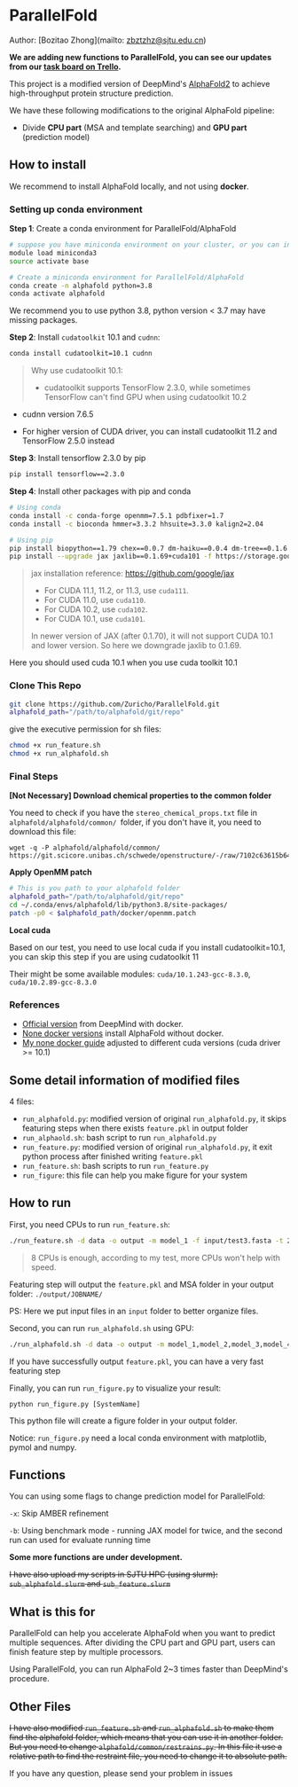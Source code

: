 # ParallelFold

Author: [Bozitao Zhong](mailto: zbztzhz@sjtu.edu.cn)



**We are adding new functions to ParallelFold, you can see our updates from our [task board on Trello](https://trello.com/b/sAqBIxBC/parallelfold).**



This project is a modified version of DeepMind's [AlphaFold2](https://github.com/deepmind/alphafold) to achieve high-throughput protein structure prediction. 

We have these following modifications to the original AlphaFold pipeline:

- Divide **CPU part** (MSA and template searching) and **GPU part** (prediction model)



## How to install 

We recommend to install AlphaFold locally, and not using **docker**.



### Setting up conda environment

**Step 1**: Create a conda environment for ParallelFold/AlphaFold

```bash
# suppose you have miniconda environment on your cluster, or you can install another miniconda or anaconda
module load miniconda3
source activate base

# Create a miniconda environment for ParallelFold/AlphaFold
conda create -n alphafold python=3.8
conda activate alphafold
```

We recommend you to use python 3.8, python version < 3.7 may have missing packages.



**Step 2**: Install `cudatoolkit` 10.1 and `cudnn`:

```bash
conda install cudatoolkit=10.1 cudnn
```

> Why use cudatoolkit 10.1:
>
> - cudatoolkit supports TensorFlow 2.3.0, while sometimes TensorFlow can't find GPU when using cudatoolkit 10.2

- cudnn version 7.6.5

- For higher version of CUDA driver, you can install cudatoolkit 11.2 and TensorFlow 2.5.0 instead



**Step 3**: Install tensorflow 2.3.0 by pip

```bash
pip install tensorflow==2.3.0
```



**Step 4**: Install other packages with pip and conda

```bash
# Using conda
conda install -c conda-forge openmm=7.5.1 pdbfixer=1.7
conda install -c bioconda hmmer=3.3.2 hhsuite=3.3.0 kalign2=2.04

# Using pip
pip install biopython==1.79 chex==0.0.7 dm-haiku==0.0.4 dm-tree==0.1.6 immutabledict==2.0.0 jax==0.2.14 ml-collections==0.1.0
pip install --upgrade jax jaxlib==0.1.69+cuda101 -f https://storage.googleapis.com/jax-releases/jax_releases.html
```

>  jax installation reference: https://github.com/google/jax
>
>  - For CUDA 11.1, 11.2, or 11.3, use `cuda111`.
>  - For CUDA 11.0, use `cuda110`.
>  - For CUDA 10.2, use `cuda102`.
>  - For CUDA 10.1, use `cuda101`.
>
>  In newer version of JAX (after 0.1.70), it will not support CUDA 10.1 and lower version. So here we downgrade jaxlib to 0.1.69.

Here you should used cuda 10.1 when you use cuda toolkit 10.1



### Clone This Repo

```bash
git clone https://github.com/Zuricho/ParallelFold.git
alphafold_path="/path/to/alphafold/git/repo"
```

give the executive permission for sh files:

```bash
chmod +x run_feature.sh
chmod +x run_alphafold.sh
```



### Final Steps

**[Not Necessary] Download chemical properties to the common folder**

You need to check if you have the `stereo_chemical_props.txt` file in `alphafold/alphafold/common/ `folder, if you don't have it, you need to download this file:

```
wget -q -P alphafold/alphafold/common/ https://git.scicore.unibas.ch/schwede/openstructure/-/raw/7102c63615b64735c4941278d92b554ec94415f8/modules/mol/alg/src/stereo_chemical_props.txt
```

**Apply OpenMM patch**

```bash
# This is you path to your alphafold folder
alphafold_path="/path/to/alphafold/git/repo"
cd ~/.conda/envs/alphafold/lib/python3.8/site-packages/
patch -p0 < $alphafold_path/docker/openmm.patch
```

**Local cuda**

Based on our test, you need to use local cuda if you install cudatoolkit=10.1, you can skip this step if you are using cudatoolkit 11

Their might be some available modules: `cuda/10.1.243-gcc-8.3.0`, `cuda/10.2.89-gcc-8.3.0`



### References

- [Official version](https://github.com/deepmind/alphafold) from DeepMind with docker. 
- [None docker versions](https://github.com/kalininalab/alphafold_non_docker) install AlphaFold without docker. 
- [My none docker guide](https://github.com/Zuricho/AlphaFold_local) adjusted to different cuda versions (cuda driver >= 10.1) 



## Some detail information of modified files

4 files:

- `run_alphafold.py`: modified version of original `run_alphafold.py`, it skips featuring steps when there exists `feature.pkl` in output folder
- `run_alphaold.sh`: bash script to run `run_alphafold.py`
- `run_feature.py`: modified version of original `run_alphafold.py`, it exit python process after finished writing `feature.pkl`
- `run_feature.sh`: bash scripts to run `run_feature.py`
- `run_figure`: this file can help you make figure for your system



## How to run

First, you need CPUs to run `run_feature.sh`:

```bash
./run_feature.sh -d data -o output -m model_1 -f input/test3.fasta -t 2021-07-27
```

>  8 CPUs is enough, according to my test, more CPUs won't help with speed.

Featuring step will output the `feature.pkl`  and MSA folder in your output folder: `./output/JOBNAME/`

PS: Here we put input files in an `input` folder to better organize files.



Second, you can run `run_alphafold.sh` using GPU:

```bash
./run_alphafold.sh -d data -o output -m model_1,model_2,model_3,model_4,model_5 -f input/test.fasta -t 2021-07-27
```

If you have successfully output `feature.pkl`, you can have a very fast featuring step



Finally, you can run `run_figure.py` to visualize your result:

```
python run_figure.py [SystemName]
```

This python file will create a figure folder in your output folder.

Notice: `run_figure.py` need a local conda environment with matplotlib, pymol and numpy.



## Functions

You can using some flags to change prediction model for ParallelFold:

`-x`: Skip AMBER refinement

`-b`: Using benchmark mode - running JAX model for twice, and the second run can used for evaluate running time

**Some more functions are under development.**



~~I have also upload my scripts in SJTU HPC (using slurm): `sub_alphafold.slurm` and `sub_feature.slurm`~~



## What is this for

ParallelFold can help you accelerate AlphaFold when you want to predict multiple sequences. After dividing the CPU part and GPU part, users can finish feature step by multiple processors.

Using ParallelFold, you can run AlphaFold 2~3 times faster than DeepMind's procedure. 



## Other Files

~~I have also modified `run_feature.sh` and `run_alphafold.sh` to make them find the alphafold folder, which means that you can use it in another folder. But you need to change `alphafold/common/restrains.py`. In this file it use a relative path to find the restraint file, you need to change it to absolute path.~~



If you have any question, please send your problem in issues







